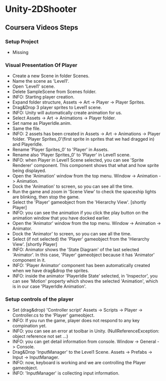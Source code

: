 # Unity-2DShooter

## Coursera Videos Steps

### Setup Project

- Missing

### Visual Presentation Of Player

- Create a new Scene in folder Scenes.
- Name the scene as 'Level1'.
- Open 'Level1' scene.
- Delete SampleScene from Scenes folder.
- INFO: Starting player creation.
- Expand folder structure, Assets -> Art -> Player -> Player Sprites.
- Drag&Drop 3 player sprites to Level1 scene.
- INFO: Unity will automatically create animation for us.
- Select Assets -> Art -> Animations -> Player folder.
- Set name as PlayerIdle.anim.
- Same the file.
- INFO: 2 assets has been created in Assets -> Art -> Animations -> Player folder. 'Player Sprites_0'(first sprite in sprites that we had dragged in) and PlayerIdle.
- Rename 'Player Sprites_0' to 'Player' in Assets.
- Rename also 'Player Sprites_0' to 'Player' in Level1 scene.
- INFO: when Player in Level1 Scene selected, you can see 'Sprite Renderer' component. This component shows that what and how sprite being displayed.
- Open the 'Animation' window from the top menu. Window -> Animation -> Animation.
- Dock the 'Animation' to screen, so you can see all the time.
- Run the game and zoom in 'Scene View' to check the spaceship lights are blinking, then stop the game.
- Select the 'Player' gameobject from the 'Hierarchy View'. [shortly Player]
- INFO: you can see the animation if you click the play button on the animation window that you have docked earlier.
- Open the 'Animator' window from the top menu. Window -> Animation -> Animator.
- Dock the 'Animator' to screen, so you can see all the time.
- Select (if not selected) the 'Player' gameobject from the 'Hierarchy View'. [shortly Player]
- INFO: Animator shows the 'State Diagram' of the last selected 'Animator'. In this case, 'Player' gameobject because it has 'Animator' component in it.
- INFO: 'Player Animator' component has been automatically created when we have drag&drop the sprites.
- INFO: inside the animator 'PlayerIdle State' selected, in 'Inspector', you can see 'Motion' property which shows the selected 'Animation', which is in our case 'PlayerIdle Animation'.

### Setup controls of the player

- Set (drag&drop) 'Controller script' Assets -> Scripts -> Player -> Controller.cs to the 'Player' gameobject.
- INFO: If you run the game, player does not respond to any key compination yet.
- INFO: you can see an error at toolbar in Unity. (NullReferenceException: object reference not set ...)
- INFO: you can get detail information from console. Window -> General -> Console.
- Drag&Drop 'InputManager' to the Level1 Scene. Assets -> Prefabs -> Input -> InputManager.
- INFO: now, keyboard is working and we are controlling the Player gameobject.
- INFO: 'InputManager' is collecting input information.





























